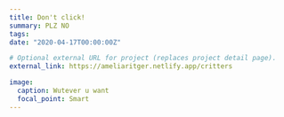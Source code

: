 ```yaml
---
title: Don't click!
summary: PLZ NO
tags:
date: "2020-04-17T00:00:00Z"

# Optional external URL for project (replaces project detail page).
external_link: https://ameliaritger.netlify.app/critters

image: 
  caption: Wutever u want
  focal_point: Smart
---
```


